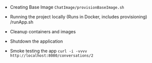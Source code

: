
* Creating Base Image
`ChatImage/provisionBaseImage.sh`

* Running the project locally (Runs in Docker, includes provisioning)
<ProjectName>/runApp.sh

* Cleanup containers and images

* Shutdown the application 

* Smoke testing the app
``curl -i -vvvv http://localhost:8080/conversations/2``


